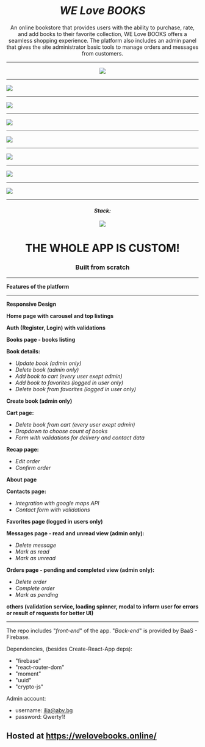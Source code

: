 <h1 align="center"><i>WE Love BOOKS</i></h1>

<p align="center"> An online bookstore that provides users with the ability to purchase, rate, and add books to their favorite collection, WE Love BOOKS offers a seamless shopping experience. The platform also includes an admin panel that gives the site administrator basic tools to manage orders and messages from customers.
</p>

<hr/>

<p align="center">
      <a href="https://welovebooks.online/">
    <img src="./images/home.jpg"/>
    <hr/>
    <img src="./images/Books.jpg"/>
    <hr/>
    <img src="./images/Details.jpg"/>
    <hr/>
    <img src="./images/About.jpg"/>
    <hr/>
    <img src="./images/Contacts.jpg"/>
    <hr/>
    <img src="./images/Cart.jpg"/>
    <hr/>
    <img src="./images/Orders.jpg"/>
    <hr/>
    <img src="./images/Messages.jpg"/>
    <hr/>
    </a>
<p>

<h4 align="center"><i>Stack: </i></h3>

<div align="center" >
<img src="./images/stack.png"/>
</div>

<h1 align="center">THE WHOLE APP IS CUSTOM!</h1>
<h3 align="center">Built from scratch</h3>

<hr/>

**Features of the platform**

<hr/>

<b>Responsive Design</b>

<b>Home page with carousel and top listings</b>

<b>Auth (Register, Login) with validations</b>

<b>Books page - books listing</b>

<b>Book details:</b>

- <i>Update book (admin only)</i>
- <i>Delete book (admin only)</i>
- <i>Add book to cart (every user exept admin)</i>
- <i>Add book to favorites (logged in user only)</i>
- <i>Delete book from favorites (logged in user only)</i>

<b>Create book (admin only)</b>

<b>Cart page:</b>

- <i>Delete book from cart (every user exept admin)</i>
- <i>Dropdown to choose count of books</i>
- <i>Form with validations for delivery and contact data</i>

<b>Recap page:</b>

- <i>Edit order</i>
- <i>Confirm order</i>

<b>About page</b>

<b>Contacts page:</b>

- <i>Integration with google maps API</i>
- <i>Contact form with validations</i>

<b>Favorites page (logged in users only)</b>

<b>Messages page - read and unread view (admin only):</b>

- <i>Delete message</i>
- <i>Mark as read</i>
- <i>Mark as unread</i>

<b>Orders page - pending and completed view (admin only):</b>

- <i>Delete order</i>
- <i>Complete order</i>
- <i>Mark as pending</i>

<b>others (validation service, loading spinner, modal to inform user for errors or result of requests for better UI)</b>

<hr/>

The repo includes "<i>front-end</i>" of the app. "<i>Back-end</i>" is provided by BaaS - Firebase.

Dependencies, (besides Create-React-App deps):

- "firebase"
- "react-router-dom"
- "moment"
- "uuid"
- "crypto-js"

Admin account:

- username: ilia@abv.bg
- password: Qwerty1!

<h2>Hosted at <a href="https://welovebooks.online/"/>https://welovebooks.online/</h2>
